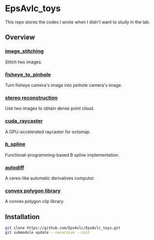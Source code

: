 # EpsAvlc_toys

This repo stores the codes I wrote when I didn't want to study in the lab.

## Overview
### [image_stitching](./image_stitching/)

Stitch two images.

### [fisheye_to_pinhole](./fisheye_to_pinhole/)

Turn fisheye camera's image into pinhole camera's image. 

### [stereo reconstruction](./stereo_reconstruction/)

Use two images to obtain dense point cloud.

### [cuda_raycaster](./cuda_raycaster/)

A GPU-accelerated raycaster for octomap.

### [b_spline](./b_spline/)

Functional-programming-based B spline implementation.
### [autodiff](./autodiff/)

A ceres-like automatic derivatives computor.

### [convex polygon library](./CPL/)
A convex polygon clip library.

## Installation

```bash
git clone https://github.com/EpsAvlc/EpsAvlc_toys.git
git submodule update --recursive --init
